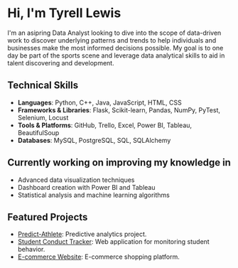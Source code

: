 
<!--
**Tyrell-Lewis/Tyrell-Lewis** is a ✨ _special_ ✨ repository because its `README.md` (this file) appears on your GitHub profile.

Here are some ideas to get you started:

- 🔭 I’m currently working on ...
- 🌱 I’m currently learning ...
- 👯 I’m looking to collaborate on ...
- 🤔 I’m looking for help with ...
- 💬 Ask me about ...
- 📫 How to reach me: ...
- 😄 Pronouns: ...
- ⚡ Fun fact: ...
-->


# Hi, I'm Tyrell Lewis

I'm an asipring Data Analyst looking to dive into the scope of data-driven work to discover underlying patterns and trends to help individuals and businesses make the most informed decisions possible. My goal is to one day be part of the sports scene and leverage data analytical skills to aid in talent discovering and development.

## Technical Skills

- **Languages**: Python, C++, Java, JavaScript, HTML, CSS
- **Frameworks & Libraries**: Flask, Scikit-learn, Pandas, NumPy, PyTest, Selenium, Locust
- **Tools & Platforms**: GitHub, Trello, Excel, Power BI, Tableau, BeautifulSoup
- **Databases**: MySQL, PostgreSQL, SQL, SQLAlchemy

## Currently working on improving my knowledge in

- Advanced data visualization techniques
- Dashboard creation with Power BI and Tableau
- Statistical analysis and machine learning algorithms


## Featured Projects
- [Predict-Athlete](https://github.com/PredictBigDataProj/Predict-Athlete): Predictive analytics project.
- [Student Conduct Tracker](https://github.com/500BrainNotWorking/Student-Conduct-Tracker-1): Web application for monitoring student behavior.
- [E-commerce Website](https://github.com/Tyrell-Lewis/E-commerce-Website): E-commerce shopping platform.
